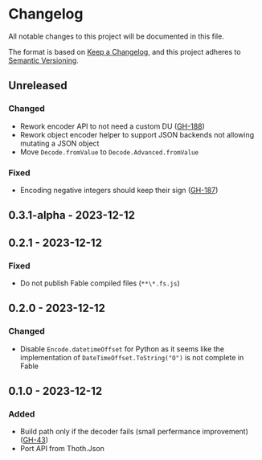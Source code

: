 # Changelog

All notable changes to this project will be documented in this file.

The format is based on [Keep a Changelog](https://keepachangelog.com/en/1.0.0/),
and this project adheres to [Semantic Versioning](https://semver.org/spec/v2.0.0.html).

## Unreleased

### Changed

* Rework encoder API to not need a custom DU ([GH-188](https://github.com/thoth-org/Thoth.Json/pull/188/))
* Rework object encoder helper to support JSON backends not allowing mutating a JSON object
* Move `Decode.fromValue` to `Decode.Advanced.fromValue`

### Fixed

* Encoding negative integers should keep their sign ([GH-187](https://github.com/thoth-org/Thoth.Json/issues/187))

## 0.3.1-alpha - 2023-12-12

## 0.2.1 - 2023-12-12

### Fixed

* Do not publish Fable compiled files (`**\*.fs.js`)

## 0.2.0 - 2023-12-12

### Changed

* Disable `Encode.datetimeOffset` for Python as it seems like the implementation of `DateTimeOffset.ToString("O")` is not complete in Fable

## 0.1.0 - 2023-12-12

### Added

* Build path only if the decoder fails (small perfermance improvement) ([GH-43](https://github.com/thoth-org/Thoth.Json/issues/43))
* Port API from Thoth.Json
